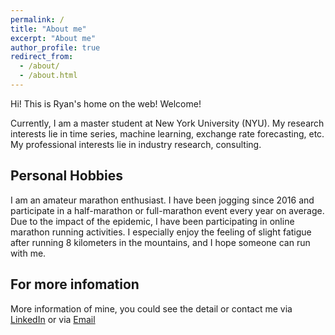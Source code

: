 ```yaml
---
permalink: /
title: "About me"
excerpt: "About me"
author_profile: true
redirect_from: 
  - /about/
  - /about.html
---
```


Hi! This is Ryan's home on the web! Welcome!

Currently, I am a master student at New York University (NYU). My research interests lie in time series, machine learning, exchange rate forecasting, etc. My professional interests lie in industry research, consulting.

Personal Hobbies
------
I am an amateur marathon enthusiast. I have been jogging since 2016 and participate in a half-marathon or full-marathon event every year on average. Due to the impact of the epidemic, I have been participating in online marathon running activities. I especially enjoy the feeling of slight fatigue after running 8 kilometers in the mountains, and I hope someone can run with me.

For more infomation
------
More information of mine, you could see the detail or contact me via [LinkedIn](https://www.linkedin.com/in/shixuanlin.www.linkedin.com/in/)
or via [Email](shixuanlin@nyu.edu)
